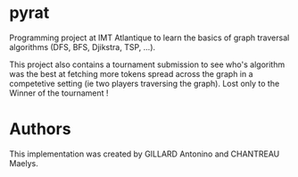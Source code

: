 # pyrat

Programming project at IMT Atlantique to learn the basics of graph traversal algorithms (DFS, BFS, Djikstra, TSP, ...).

This project also contains a tournament submission to see who's algorithm was the best at fetching more tokens spread across the graph in a competetive setting (ie two players traversing the graph). 
Lost only to the Winner of the tournament !

# Authors
This implementation was created by GILLARD Antonino and CHANTREAU Maelys.